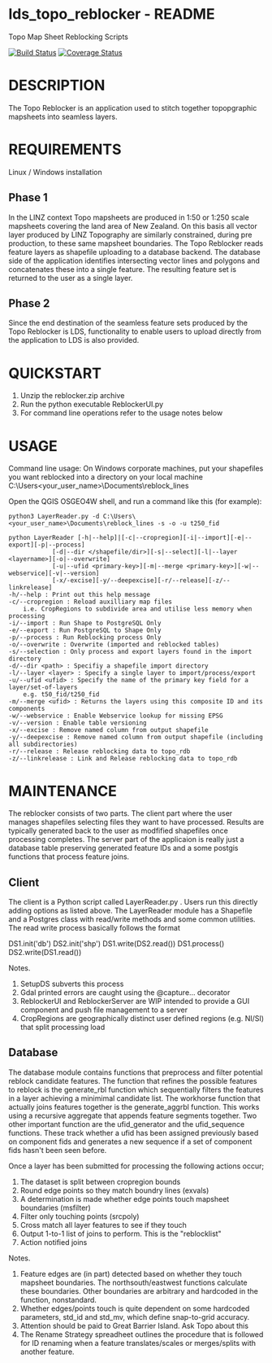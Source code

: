 # lds_topo_reblocker - README
Topo Map Sheet Reblocking Scripts

[![Build Status](https://travis-ci.org/josephramsay/lds_topo_reblocker.svg?branch=master)](https://travis-ci.org/josephramsay/lds_topo_reblocker)
[![Coverage Status](https://coveralls.io/repos/github/josephramsay/lds_topo_reblocker/badge.svg?branch=master)](https://coveralls.io/github/josephramsay/lds_topo_reblocker?branch=master)

# DESCRIPTION
The Topo Reblocker is an application used to stitch together topopgraphic mapsheets into seamless layers.

# REQUIREMENTS
Linux / Windows installation

## Phase 1
In the LINZ context Topo mapsheets are produced in 1:50 or 1:250 scale mapsheets covering the land area of New Zealand. On this basis all vector layer produced by LINZ Topography are similarly constrained, during pre production, to these same mapsheet boundaries. The Topo Reblocker reads feature layers as shapefile uploading to a database backend. The database side of the application identifies intersecting vector lines and polygons and concatenates these into a single feature. The resulting feature set is returned to the user as a single layer.

## Phase 2
Since the end destination of the seamless feature sets produced by the Topo Reblocker is LDS, functionality to enable users to upload directly from the application to LDS is also provided.


# QUICKSTART

1. Unzip the reblocker.zip archive
2. Run the python executable ReblockerUI.py
3. For command line operations refer to the usage notes below

# USAGE
Command line usage:
On Windows corporate machines, put your shapefiles you want reblocked into a directory on your local machine
C:\Users\<your_user_name>\Documents\reblock_lines

Open the QGIS OSGEO4W shell, and run a command like this (for example):
```
python3 LayerReader.py -d C:\Users\<your_user_name>\Documents\reblock_lines -s -o -u t250_fid
```

```
python LayerReader [-h|--help]|[-c|--cropregion][-i|--import][-e|--export][-p|--process]
            [-d|--dir </shapefile/dir>][-s|--select][-l|--layer <layername>][-o|--overwrite]
            [-u|--ufid <primary-key>][-m|--merge <primary-key>][-w|--webservice][-v|--version]
            [-x/-excise][-y/--deepexcise][-r/--release][-z/--linkrelease]
-h/--help : Print out this help message
-c/--cropregion : Reload auxilliary map files 
    i.e. CropRegions to subdivide area and utilise less memory when processing
-i/--import : Run Shape to PostgreSQL Only
-e/--export : Run PostgreSQL to Shape Only
-p/--process : Run Reblocking process Only
-o/--overwrite : Overwrite (imported and reblocked tables)
-s/--selection : Only process and export layers found in the import directory
-d/--dir <path> : Specifiy a shapefile import directory
-l/--layer <layer> : Specify a single layer to import/process/export
-u/--ufid <ufid> : Specify the name of the primary key field for a layer/set-of-layers 
    e.g. t50_fid/t250_fid
-m/--merge <ufid> : Returns the layers using this composite ID and its components
-w/--webservice : Enable Webservice lookup for missing EPSG
-v/--version : Enable table versioning
-x/--excise : Remove named column from output shapefile
-y/--deepexcise : Remove named column from output shapefile (including all subdirectories)
-r/--release : Release reblocking data to topo_rdb
-z/--linkrelease : Link and Release reblocking data to topo_rdb
```

# MAINTENANCE

The reblocker consists of two parts. The client part where the user manages shapefiles selecting files they want to have processed. Results are typically generated back to the user as modfified shapefiles once processing completes. The server part of the applicaion is really just a database table preserving generated feature IDs and a some postgis functions that process feature joins.

## Client 

The client is a Python script called LayerReader.py . Users run this directly adding options as listed above. The LayerReader module has a Shapefile and a Postgres class with read/write methods and some common utilities. The read write process basically follows the format

DS1.init('db')
DS2.init('shp')
DS1.write(DS2.read())
DS1.process()
DS2.write(DS1.read())

Notes. 
1. SetupDS subverts this process
2. Gdal printed errors are caught using the @capture... decorator
3. ReblockerUI and ReblockerServer are WIP intended to provide a GUI component and push file management to a server
4. CropRegions are geographically distinct user defined regions (e.g. NI/SI) that split processing load

## Database

The database module contains functions that preprocess and filter potential reblock candidate features. The function that refines the possible features to reblock is the generate_rbl function which sequentially filters the features in a layer achieving a minimimal candidate list. The workhorse function that actually joins features together is the generate_aggrbl function. This works using a recursive aggregate that appends feature segments together. Two other important function are the ufid_generator and the ufid_sequence functions. These track whether a ufid has been assigned previously based on component fids and generates a new sequence if a set of component fids hasn't been seen before.

Once a layer has been submitted for processing the following actions occur;
1. The dataset is split between cropregion bounds
2. Round edge points so they match boundry lines (exvals)
3. A determination is made whether edge points touch mapsheet boundaries (msfilter)
4. Filter only touching points (srcpoly)
5. Cross match all layer features to see if they touch
6. Output 1-to-1 list of joins to perform. This is the "reblocklist"
7. Action notified joins


Notes.
1. Feature edges are (in part) detected based on whether they touch mapsheet boundaries. The northsouth/eastwest functions calculate these boundaries. Other boundaries are arbitrary and hardcoded in the function, nonstandard.
2. Whether edges/points touch is quite dependent on some hardcoded parameters, std_id and std_mv, which define snap-to-grid accuracy. 
3. Attention should be paid to Great Barrier Island. Ask Topo about this
4. The Rename Strategy spreadheet outlines the procedure that is followed for ID renaming when a feature translates/scales or merges/splits with another feature.


```
